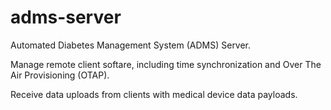 # adms-server
Automated Diabetes Management System (ADMS) Server.

Manage remote client softare, including time synchronization and Over The Air Provisioning (OTAP). 

Receive data uploads from clients with medical device data payloads.

